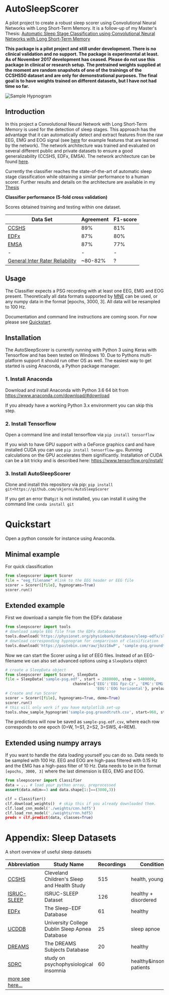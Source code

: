 # AutoSleepScorer
A pilot project to create a robust sleep scorer using Convolutional Neural Networks with Long Short-Term Memory. 
It is a follow-up of my Master's Thesis: [Automatic Sleep Stage Classification using Convolutional Neural Networks with Long Short-Term Memory](https://github.com/skjerns/AutoSleepScorer/blob/master/figures/thesis.pdf?raw=true)

**This package is a pilot project and still under development. There is no clinical validation and no support. The package is experimental at least. As of November 2017 development has ceased. Please do not use this package in clinical or research setup. The pretrained weights supplied at the moment are random snapshots of one of the trainings of the CCSHS50 dataset and are only for demonstrational purposes. The final goal is to have weights trained on different datasets, but I have not had time so far.**

![Sample Hypnogram](https://github.com/skjerns/AutoSleepScorer/blob/master/figures/hypno.png?raw=true)
## Introduction
In this project a Convolutional Neural Network with Long Short-Term Memory is used for the detection of sleep stages. This approach has the advantage that it can automatically detect and extract features from the raw EEG, EMG and EOG signal (see [here](https://github.com/skjerns/AutoSleepScorer/blob/master/figures/features.png?raw=true) for example features that are learned by the network). The network architecture was trained and evaluated on several different public and private datasets to ensure a good generalizability (CCSHS, EDFx, EMSA). The network architecture can be found [here](https://github.com/skjerns/AutoSleepScorer/blob/master/figures/architecture.png?raw=true).

Currently the classifier reaches the state-of-the-art of automatic sleep stage classification while obtaining a similar performance to a human scorer. Further results and details on the architecture are available in my [Thesis](https://github.com/skjerns/AutoSleepScorer/blob/master/figures/thesis.pdf?raw=true)

**Classifier performance (5-fold cross validation)**

Scores obtained training and testing within one dataset.

Data Set| Agreement | F1-score
------------ | -------------|-------------
[CCSHS](https://sleepdata.org/datasets/ccshs) | 89% | 81%
[EDFx](https://physionet.nlm.nih.gov/pn4/sleep-edfx/) | 87% | 80%
[EMSA](https://www.ncbi.nlm.nih.gov/pubmed/28594100) | 87% | 77%
-|-|-
[General Inter Rater Reliability](https://www.ncbi.nlm.nih.gov/pubmed/19250176) | ~80-82% | ?

## Usage

The Classifier expects a PSG recording with at least one EEG, EMG and EOG present. Theoretically all data formats supported by [MNE](https://martinos.org/mne/stable/python_reference.html#reading-raw-data) can be used, or any numpy data in the format [epochs, 3000, 3]. All data will be resampled to 100 Hz.

Documentation and command line instructions are coming soon. For now please see [Quickstart](https://github.com/skjerns/AutoSleepScorer#quickstart).


## Installation
The AutoSleepScorer is currently running with Python 3 using Keras with Tensorflow and has been tested on Windows 10. Due to Pythons multi-platform support it should run other OS as well. The easiest way to get started is using Anaconda, a Python package manager.

### 1. Install Anaconda
Download and install Anaconda with Python 3.6 64 bit from https://www.anaconda.com/download/#download

If you already have a working Python 3.x environment you can skip this step.

### 2. Install Tensorflow
Open a command line and install tensorflow via `pip install tensorflow`

If you wish to have GPU support with a GeForce graphics card and have installed CUDA you can use `pip install tensorflow-gpu`. Running calculations on the GPU accelerates them significantly.
Installation of CUDA can be a bit tricky and is described here: https://www.tensorflow.org/install/

### 3. Install AutoSleepScorer
Clone and install this repository via pip:
`pip install git+https://github.com/skjerns/AutoSleepScorer`

If you get an error that`git` is not installed, you can install it using the command line `conda install git`

# Quickstart

Open a python console for instance using Anaconda.

## **Minimal example**

For quick classification

```Python
from sleepscorer import Scorer
file = "eeg_filename" #link to the EEG header or EEG file
scorer = Scorer([file], hypnograms=True)
scorer.run()
```

## **Extended example**

First we download a sample file from the EDFx database

```Python
from sleepscorer import tools
# download sample EEG file from the EDFx database
tools.download('https://physionet.org/physiobank/database/sleep-edfx/sleep-cassette/SC4001E0-PSG.edf', 'sample-psg.edf')
# download corresponding hypnogram for comparrison of classification
tools.download('https://pastebin.com/raw/jbzz16wP', 'sample-psg.groundtruth.csv') 
```
Now we can start the Scorer using a list of EEG files.
Instead of an EEG-filename we can also set advanced options using a `SleepData` object
```Python
# create a SleepData object 
from sleepscorer import Scorer, SleepData
file = SleepData('sample-psg.edf', start = 2880000, stop = 5400000, 
							  channels={'EEG':'EEG Fpz-Cz', 'EMG':'EMG submental', 
                              			'EOG':'EOG horizontal'}, preload=False)
# Create and run Scorer
scorer = Scorer([file], hypnograms=True, demo=True)
scorer.run()
# this will only work if you have matplotlib set-up
tools.show_sample_hypnogram('sample-psg.groundtruth.csv', start=960, stop=1800)
```
The predictions will now be saved as `sample-psg.edf.csv`, where each row corresponds to one epoch (0=W, 1=S1, 2=S2, 3=SWS, 4=REM).

## **Extended using numpy arrays**
If you want to handle the data loading yourself you can do so. Data needs to be sampled with 100 Hz. EEG and EOG are high-pass filtered with 0.15 Hz and the EMG has a high-pass filter of 10 Hz. Data needs to be in the format `[epochs, 3000, 3]` where the last dimension is EEG, EMG and EOG.

```Python
from sleepscorer import Classifier
data = ... # load your python array, preprocessed
assert(data.ndim==3 and data.shape[1:]==(3000,3))

clf = Classifier()
clf.download_weights()  # skip this if you already downloaded them.
clf.load_cnn_model('./weights/cnn.hdf5')
clf.load_rnn_model('./weights/rnn.hdf5)
preds = clf.predict(data, classes=True)
```

# Appendix: Sleep Datasets
A short overview of useful sleep datasets

| Abbreviation                                                                                                                                 | Study Name                                     | Recordings | Condition            |
|----------------------------------------------------------------------------------------------------------------------------------------------|------------------------------------------------|------------|----------------------|
| [CCSHS](https://sleepdata.org/datasets/ccshs)                                                                                                | Cleveland Children's Sleep and Health Study    | 515        | health, young        |
| [ISRUC-SLEEP](https://sleeptight.isr.uc.pt/ISRUC_Sleep/)                                                                                     | ISRUC-SLEEP Dataset                            | 126        | healthy + disordered |
| [EDFx](https://physionet.nlm.nih.gov/pn4/sleep-edfx/)                                                                                        | The Sleep-EDF Database                         | 61         | healthy              |
| [UCDDB](https://physionet.org/pn3/ucddb/)                                                                                                    | University College Dublin Sleep Apnea Database | 25         | sleep apnoe          |
| [DREAMS](http://www.tcts.fpms.ac.be/~devuyst/Databases/DatabaseSubjects/) | The DREAMS Subjects Database | 20 | healthy |             
| [SDRC](https://data.mendeley.com/datasets/3hx58k232n/4) | study on psychophysiological insomnia | 60 | healthy&insomnia patients |             
| [more see here...](http://1uc15120fenp48is1xxuutiq-wpengine.netdna-ssl.com/wp-content/uploads/2018/04/Publicallyavailablesleepdatasets.xlsx) |                                                |            |                      
